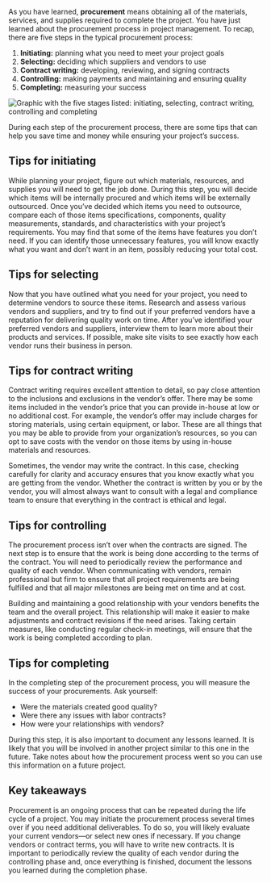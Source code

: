 As you have learned, **procurement** means obtaining all of the materials, services, and supplies required to complete the project. You have just learned about the procurement process in project management. To recap, there are five steps in the typical procurement process:

1. **Initiating:** planning what you need to meet your project goals
2. **Selecting:** deciding which suppliers and vendors to use
3. **Contract writing:** developing, reviewing, and signing contracts
4. **Controlling:** making payments and maintaining and ensuring quality
5. **Completing:** measuring your success

![Graphic with the five stages listed: initiating, selecting, contract writing, controlling and completing](https://d3c33hcgiwev3.cloudfront.net/imageAssetProxy.v1/dT_wGmZITei_8BpmSK3oow_66beadf810ec4d8a90c9f8a5a6d13033_Screen-Shot-2021-01-05-at-6.49.22-PM.png?expiry=1737072000000&hmac=ZEUff2l5oPVhGUWdr-CQnibeLlkzDoScAzcH6dFLnOA)

During each step of the procurement process, there are some tips that can help you save time and money while ensuring your project’s success. 

## **Tips for initiating** 

While planning your project, figure out which materials, resources, and supplies you will need to get the job done. During this step, you will decide which items will be internally procured and which items will be externally outsourced. Once you’ve decided which items you need to outsource, compare each of those items specifications, components, quality measurements, standards, and characteristics with your project’s requirements. You may find that some of the items have features you don’t need. If you can identify those unnecessary features, you will know exactly what you want and don’t want in an item, possibly reducing your total cost. 

## **Tips for selecting** 

Now that you have outlined what you need for your project, you need to determine vendors to source these items. Research and assess various vendors and suppliers, and try to find out if your preferred vendors have a reputation for delivering quality work on time. After you’ve identified your preferred vendors and suppliers, interview them to learn more about their products and services. If possible, make site visits to see exactly how each vendor runs their business in person. 

## **Tips for contract writing**

Contract writing requires excellent attention to detail, so pay close attention to the inclusions and exclusions in the vendor’s offer. There may be some items included in the vendor’s price that you can provide in-house at low or no additional cost. For example, the vendor’s offer may include charges for storing materials, using certain equipment, or labor. These are all things that you may be able to provide from your organization’s resources, so you can opt to save costs with the vendor on those items by using in-house materials and resources. 

Sometimes, the vendor may write the contract. In this case, checking carefully for clarity and accuracy ensures that you know exactly what you are getting from the vendor. Whether the contract is written by you or by the vendor, you will almost always want to consult with a legal and compliance team to ensure that everything in the contract is ethical and legal.

## **Tips for controlling**

The procurement process isn’t over when the contracts are signed. The next step is to ensure that the work is being done according to the terms of the contract. You will need to periodically review the performance and quality of each vendor. When communicating with vendors, remain professional but firm to ensure that all project requirements are being fulfilled and that all major milestones are being met on time and at cost. 

Building and maintaining a good relationship with your vendors benefits the team and the overall project. This relationship will make it easier to make adjustments and contract revisions if the need arises. Taking certain measures, like conducting regular check-in meetings, will ensure that the work is being completed according to plan. 

## **Tips for completing**

In the completing step of the procurement process, you will measure the success of your procurements. Ask yourself:

- Were the materials created good quality?
- Were there any issues with labor contracts?
- How were your relationships with vendors?

During this step, it is also important to document any lessons learned. It is likely that you will be involved in another project similar to this one in the future. Take notes about how the procurement process went so you can use this information on a future project. 

## **Key takeaways**

Procurement is an ongoing process that can be repeated during the life cycle of a project. You may initiate the procurement process several times over if you need additional deliverables. To do so, you will likely evaluate your current vendors—or select new ones if necessary. If you change vendors or contract terms, you will have to write new contracts. It is important to periodically review the quality of each vendor during the controlling phase and, once everything is finished, document the lessons you learned during the completion phase.